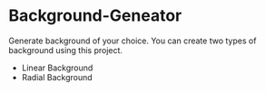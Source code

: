 # Background-Geneator

Generate background of your choice.
You can create two types of background using this project.
- Linear Background
- Radial Background